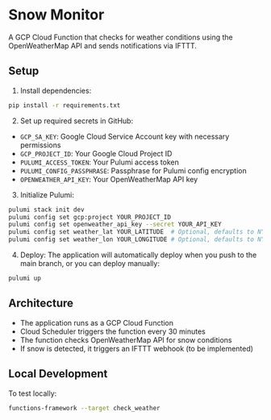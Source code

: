 # Snow Monitor

A GCP Cloud Function that checks for weather conditions using the OpenWeatherMap API and sends notifications via IFTTT.

## Setup

1. Install dependencies:
```bash
pip install -r requirements.txt
```

2. Set up required secrets in GitHub:
- `GCP_SA_KEY`: Google Cloud Service Account key with necessary permissions
- `GCP_PROJECT_ID`: Your Google Cloud Project ID
- `PULUMI_ACCESS_TOKEN`: Your Pulumi access token
- `PULUMI_CONFIG_PASSPHRASE`: Passphrase for Pulumi config encryption
- `OPENWEATHER_API_KEY`: Your OpenWeatherMap API key

3. Initialize Pulumi:
```bash
pulumi stack init dev
pulumi config set gcp:project YOUR_PROJECT_ID
pulumi config set openweather_api_key --secret YOUR_API_KEY
pulumi config set weather_lat YOUR_LATITUDE  # Optional, defaults to NYC
pulumi config set weather_lon YOUR_LONGITUDE # Optional, defaults to NYC
```

4. Deploy:
The application will automatically deploy when you push to the main branch, or you can deploy manually:
```bash
pulumi up
```

## Architecture

- The application runs as a GCP Cloud Function
- Cloud Scheduler triggers the function every 30 minutes
- The function checks OpenWeatherMap API for snow conditions
- If snow is detected, it triggers an IFTTT webhook (to be implemented)

## Local Development

To test locally:
```bash
functions-framework --target check_weather
```
